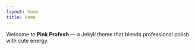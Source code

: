 ```yaml
---
layout: home
title: Home
---
```

Welcome to **Pink Profesh** — a Jekyll theme that blends professional polish with cute energy.
